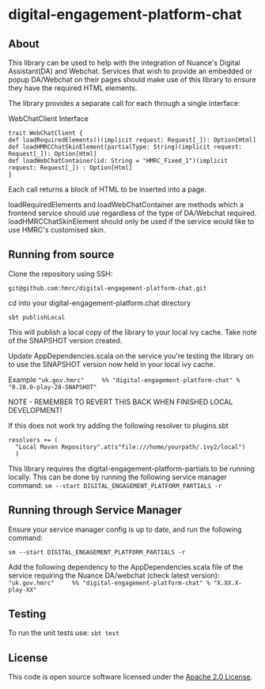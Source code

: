 # digital-engagement-platform-chat

## About
This library can be used to help with the integration of Nuance's Digital Assistant(DA) and Webchat. Services that wish to provide an embedded or popup DA/Webchat on their pages should make use of this library to ensure they have the required HTML elements.

The library provides a separate call for each through a single interface:

WebChatClient Interface
```
trait WebChatClient {
def loadRequiredElements()(implicit request: Request[_]): Option[Html]
def loadHMRCChatSkinElement(partialType: String)(implicit request: Request[_]): Option[Html]
def loadWebChatContainer(id: String = "HMRC_Fixed_1")(implicit request: Request[_]) : Option[Html]
}
```
Each call returns a block of HTML to be inserted into a page.

loadRequiredElements and loadWebChatContainer are methods which a frontend service should use regardless of the type of DA/Webchat required. loadHMRCChatSkinElement should only be used if the service would like to use HMRC's customised skin.

## Running from source
Clone the repository using SSH:

`git@github.com:hmrc/digital-engagement-platform-chat.git`

cd into your digital-engagement-platform.chat directory

`sbt publishLocal`

This will publish a local copy of the library to your local ivy cache. Take note of the SNAPSHOT version created.

Update AppDependencies.scala on the service you're testing the library on to use the SNAPSHOT version now held in your local ivy cache.

Example
`"uk.gov.hmrc"     %% "digital-engagement-platform-chat" % "0.28.0-play-28-SNAPSHOT"`

NOTE - REMEMBER TO REVERT THIS BACK WHEN FINISHED LOCAL DEVELOPMENT!

If this does not work try adding the following resolver to plugins.sbt
```
resolvers += (
  "Local Maven Repository".at(s"file:///home/yourpath/.ivy2/local")
  )
```

This library requires the digital-engagement-platform-partials to be running locally. This can be done by running the following service manager command:
`sm --start DIGITAL_ENGAGEMENT_PLATFORM_PARTIALS -r`

## Running through Service Manager
Ensure your service manager config is up to date, and run the following command:

`sm --start DIGITAL_ENGAGEMENT_PLATFORM_PARTIALS -r`

Add the following dependency to the AppDependencies.scala file of the service requiring the Nuance DA/webchat (check latest version):
`"uk.gov.hmrc"     %% "digital-engagement-platform-chat" % "X.XX.X-play-XX"`


## Testing
To run the unit tests use: 
`sbt test`

## License
This code is open source software licensed under the [Apache 2.0 License]("http://www.apache.org/licenses/LICENSE-2.0.html").
